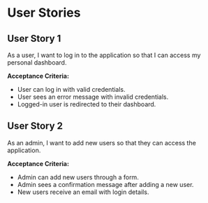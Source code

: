 # User Stories

## User Story 1
As a user, I want to log in to the application so that I can access my personal dashboard.

**Acceptance Criteria:**
- User can log in with valid credentials.
- User sees an error message with invalid credentials.
- Logged-in user is redirected to their dashboard.

## User Story 2
As an admin, I want to add new users so that they can access the application.

**Acceptance Criteria:**
- Admin can add new users through a form.
- Admin sees a confirmation message after adding a new user.
- New users receive an email with login details.
